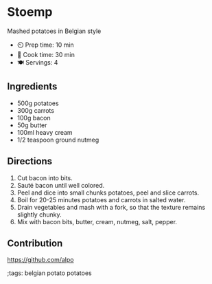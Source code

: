 # Stoemp

Mashed potatoes in Belgian style

- ⏲️ Prep time: 10 min
- 🍳 Cook time: 30 min
- 🍽️ Servings: 4

## Ingredients

- 500g potatoes
- 300g carrots
- 100g bacon
- 50g butter
- 100ml heavy cream
- 1/2 teaspoon ground nutmeg

## Directions

1. Cut bacon into bits.
2. Sauté bacon until well colored.
3. Peel and dice into small chunks potatoes, peel and slice carrots.
4. Boil for 20-25 minutes potatoes and carrots in salted water.
5. Drain vegetables and mash with a fork, so that the texture remains slightly chunky.
6. Mix with bacon bits, butter, cream, nutmeg, salt, pepper.

## Contribution

https://github.com/alpo

;tags: belgian potato potatoes

